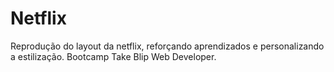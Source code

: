 # Netflix
Reprodução do layout da netflix, reforçando aprendizados e personalizando a estilização.
Bootcamp Take Blip Web Developer.